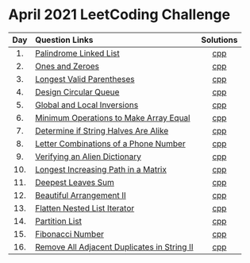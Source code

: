 # April 2021 LeetCoding Challenge

| Day | Question Links                                                                                                                                                    |                                 Solutions                                  |
| :-: | :---------------------------------------------------------------------------------------------------------------------------------------------------------------- | :------------------------------------------------------------------------: |
| 1.  | [Palindrome Linked List](https://leetcode.com/explore/featured/card/april-leetcoding-challenge-2021/593/week-1-april-1st-april-7th/3693/)                         |               [cpp](./01.%20Palindrome%20Linked%20List.cpp)                |
| 2.  | [Ones and Zeroes](https://leetcode.com/explore/challenge/card/april-leetcoding-challenge-2021/593/week-1-april-1st-april-7th/3694/)                               |                   [cpp](./02.%20Ones%20and%20Zeroes.cpp)                   |
| 3.  | [Longest Valid Parentheses](https://leetcode.com/explore/challenge/card/april-leetcoding-challenge-2021/593/week-1-april-1st-april-7th/3695/)                     |              [cpp](./03.%20Longest%20Valid%20Parentheses.cpp)              |
| 4.  | [Design Circular Queue](https://leetcode.com/explore/challenge/card/april-leetcoding-challenge-2021/593/week-1-april-1st-april-7th/3696/)                         |                [cpp](./04.%20Design%20Circular%20Queue.cpp)                |
| 5.  | [Global and Local Inversions](https://leetcode.com/explore/challenge/card/april-leetcoding-challenge-2021/593/week-1-april-1st-april-7th/3697/)                   |            [cpp](./05.%20Global%20and%20Local%20Inversions.cpp)            |
| 6.  | [Minimum Operations to Make Array Equal](https://leetcode.com/explore/challenge/card/april-leetcoding-challenge-2021/593/week-1-april-1st-april-7th/3698/)        |    [cpp](./06.%20Minimum%20Operations%20to%20Make%20Array%20Equal.cpp)     |
| 7.  | [Determine if String Halves Are Alike](https://leetcode.com/explore/challenge/card/april-leetcoding-challenge-2021/593/week-1-april-1st-april-7th/3699/)          |     [cpp](./07.%20Determine%20if%20String%20Halves%20Are%20Alike.cpp)      |
| 8.  | [Letter Combinations of a Phone Number](https://leetcode.com/explore/challenge/card/april-leetcoding-challenge-2021/594/week-2-april-8th-april-14th/3701/)        |     [cpp](./08.%20Letter%20Combinations%20of%20a%20Phone%20Number.cpp)     |
| 9.  | [Verifying an Alien Dictionary](https://leetcode.com/explore/challenge/card/april-leetcoding-challenge-2021/594/week-2-april-8th-april-14th/3702/)                |           [cpp](./09.%20Verifying%20an%20Alien%20Dictionary.cpp)           |
| 10. | [Longest Increasing Path in a Matrix](https://leetcode.com/explore/challenge/card/april-leetcoding-challenge-2021/594/week-2-april-8th-april-14th/3703/)          |      [cpp](./10.%20Longest%20Increasing%20Path%20in%20a%20Matrix.cpp)      |
| 11. | [Deepest Leaves Sum](https://leetcode.com/explore/challenge/card/april-leetcoding-challenge-2021/594/week-2-april-8th-april-14th/3704/)                           |                 [cpp](./11.%20Deepest%20Leaves%20Sum.cpp)                  |
| 12. | [Beautiful Arrangement II](https://leetcode.com/explore/challenge/card/april-leetcoding-challenge-2021/594/week-2-april-8th-april-14th/3705/)                     |              [cpp](./12.%20Beautiful%20Arrangement%20II.cpp)               |
| 13. | [Flatten Nested List Iterator](https://leetcode.com/explore/challenge/card/april-leetcoding-challenge-2021/594/week-2-april-8th-april-14th/3706/)                 |           [cpp](./13.%20Flatten%20Nested%20List%20Iterator.cpp)            |
| 14. | [Partition List](https://leetcode.com/explore/challenge/card/april-leetcoding-challenge-2021/594/week-2-april-8th-april-14th/3707/)                               |                    [cpp](./14.%20Partition%20List.cpp)                     |
| 15. | [Fibonacci Number](https://leetcode.com/explore/challenge/card/april-leetcoding-challenge-2021/595/week-3-april-15th-april-21st/3709/)                            |                   [cpp](./15.%20Fibonacci%20Number.cpp)                    |
| 16. | [Remove All Adjacent Duplicates in String II](https://leetcode.com/explore/challenge/card/april-leetcoding-challenge-2021/595/week-3-april-15th-april-21st/3710/) | [cpp](./16.%20Remove%20All%20Adjacent%20Duplicates%20in%20String%20II.cpp) |

